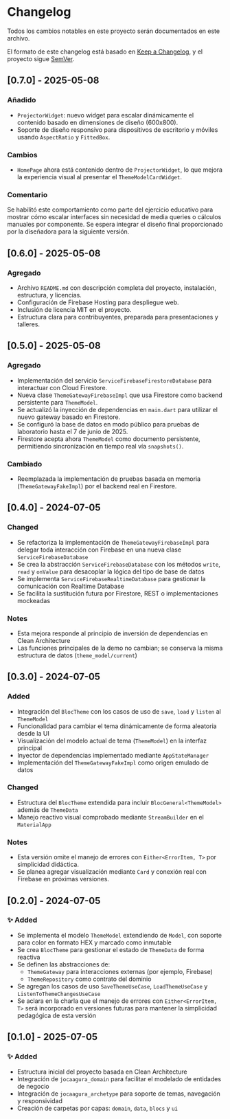 # Changelog

Todos los cambios notables en este proyecto serán documentados en este archivo.

El formato de este changelog está basado en [Keep a Changelog](https://keepachangelog.com/en/1.0.0/), y el proyecto sigue [SemVer](https://semver.org/lang/es/).

## [0.7.0] - 2025-05-08

### Añadido
- `ProjectorWidget`: nuevo widget para escalar dinámicamente el contenido basado en dimensiones de diseño (600x800).
- Soporte de diseño responsivo para dispositivos de escritorio y móviles usando `AspectRatio` y `FittedBox`.

### Cambios
- `HomePage` ahora está contenido dentro de `ProjectorWidget`, lo que mejora la experiencia visual al presentar el `ThemeModelCardWidget`.

### Comentario
Se habilitó este comportamiento como parte del ejercicio educativo para mostrar cómo escalar interfaces sin necesidad de media queries o cálculos manuales por componente. Se espera integrar el diseño final proporcionado por la diseñadora para la siguiente versión.


## [0.6.0] - 2025-05-08
### Agregado
- Archivo `README.md` con descripción completa del proyecto, instalación, estructura, y licencias.
- Configuración de Firebase Hosting para despliegue web.
- Inclusión de licencia MIT en el proyecto.
- Estructura clara para contribuyentes, preparada para presentaciones y talleres.


## [0.5.0] - 2025-05-08

### Agregado
- Implementación del servicio `ServiceFirebaseFirestoreDatabase` para interactuar con Cloud Firestore.
- Nueva clase `ThemeGatewayFirebaseImpl` que usa Firestore como backend persistente para `ThemeModel`.
- Se actualizó la inyección de dependencias en `main.dart` para utilizar el nuevo gateway basado en Firestore.
- Se configuró la base de datos en modo público para pruebas de laboratorio hasta el 7 de junio de 2025.
- Firestore acepta ahora `ThemeModel` como documento persistente, permitiendo sincronización en tiempo real vía `snapshots()`.

### Cambiado
- Reemplazada la implementación de pruebas basada en memoria (`ThemeGatewayFakeImpl`) por el backend real en Firestore.

## [0.4.0] - 2024-07-05

### Changed
- Se refactoriza la implementación de `ThemeGatewayFirebaseImpl` para delegar toda interacción con Firebase en una nueva clase `ServiceFirebaseDatabase`
- Se crea la abstracción `ServiceFirebaseDatabase` con los métodos `write`, `read` y `onValue` para desacoplar la lógica del tipo de base de datos
- Se implementa `ServiceFirebaseRealtimeDatabase` para gestionar la comunicación con Realtime Database
- Se facilita la sustitución futura por Firestore, REST o implementaciones mockeadas

### Notes
- Esta mejora responde al principio de inversión de dependencias en Clean Architecture
- Las funciones principales de la demo no cambian; se conserva la misma estructura de datos (`theme_model/current`)

## [0.3.0] - 2024-07-05

### Added
- Integración del `BlocTheme` con los casos de uso de `save`, `load` y `listen` al `ThemeModel`
- Funcionalidad para cambiar el tema dinámicamente de forma aleatoria desde la UI
- Visualización del modelo actual de tema (`ThemeModel`) en la interfaz principal
- Inyector de dependencias implementado mediante `AppStateManager`
- Implementación del `ThemeGatewayFakeImpl` como origen emulado de datos

### Changed
- Estructura del `BlocTheme` extendida para incluir `BlocGeneral<ThemeModel>` además de `ThemeData`
- Manejo reactivo visual comprobado mediante `StreamBuilder` en el `MaterialApp`

### Notes
- Esta versión omite el manejo de errores con `Either<ErrorItem, T>` por simplicidad didáctica.
- Se planea agregar visualización mediante `Card` y conexión real con Firebase en próximas versiones.

## [0.2.0] - 2024-07-05

### ✨ Added
- Se implementa el modelo `ThemeModel` extendiendo de `Model`, con soporte para color en formato HEX y marcado como inmutable
- Se crea `BlocTheme` para gestionar el estado de `ThemeData` de forma reactiva
- Se definen las abstracciones de:
    - `ThemeGateway` para interacciones externas (por ejemplo, Firebase)
    - `ThemeRepository` como contrato del dominio
- Se agregan los casos de uso `SaveThemeUseCase`, `LoadThemeUseCase` y `ListenToThemeChangesUseCase`
- Se aclara en la charla que el manejo de errores con `Either<ErrorItem, T>` será incorporado en versiones futuras para mantener la simplicidad pedagógica de esta versión


## [0.1.0] - 2025-07-05

### ✨ Added
- Estructura inicial del proyecto basada en Clean Architecture
- Integración de `jocaagura_domain` para facilitar el modelado de entidades de negocio
- Integración de `jocaagura_archetype` para soporte de temas, navegación y responsividad
- Creación de carpetas por capas: `domain`, `data`, `blocs` y `ui`
